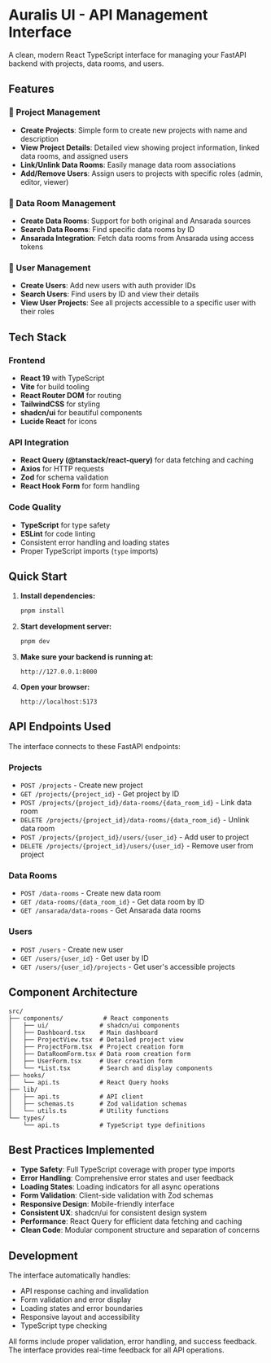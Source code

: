 # Auralis UI - API Management Interface

A clean, modern React TypeScript interface for managing your FastAPI backend with projects, data rooms, and users.

## Features

### 🚀 Project Management
- **Create Projects**: Simple form to create new projects with name and description
- **View Project Details**: Detailed view showing project information, linked data rooms, and assigned users
- **Link/Unlink Data Rooms**: Easily manage data room associations
- **Add/Remove Users**: Assign users to projects with specific roles (admin, editor, viewer)

### 📁 Data Room Management
- **Create Data Rooms**: Support for both original and Ansarada sources
- **Search Data Rooms**: Find specific data rooms by ID
- **Ansarada Integration**: Fetch data rooms from Ansarada using access tokens

### 👥 User Management
- **Create Users**: Add new users with auth provider IDs
- **Search Users**: Find users by ID and view their details
- **View User Projects**: See all projects accessible to a specific user with their roles

## Tech Stack

### Frontend
- **React 19** with TypeScript
- **Vite** for build tooling
- **React Router DOM** for routing
- **TailwindCSS** for styling
- **shadcn/ui** for beautiful components
- **Lucide React** for icons

### API Integration
- **React Query (@tanstack/react-query)** for data fetching and caching
- **Axios** for HTTP requests
- **Zod** for schema validation
- **React Hook Form** for form handling

### Code Quality
- **TypeScript** for type safety
- **ESLint** for code linting
- Consistent error handling and loading states
- Proper TypeScript imports (`type` imports)

## Quick Start

1. **Install dependencies:**
   ```bash
   pnpm install
   ```

2. **Start development server:**
   ```bash
   pnpm dev
   ```

3. **Make sure your backend is running at:**
   ```
   http://127.0.0.1:8000
   ```

4. **Open your browser:**
   ```
   http://localhost:5173
   ```

## API Endpoints Used

The interface connects to these FastAPI endpoints:

### Projects
- `POST /projects` - Create new project
- `GET /projects/{project_id}` - Get project by ID
- `POST /projects/{project_id}/data-rooms/{data_room_id}` - Link data room
- `DELETE /projects/{project_id}/data-rooms/{data_room_id}` - Unlink data room
- `POST /projects/{project_id}/users/{user_id}` - Add user to project
- `DELETE /projects/{project_id}/users/{user_id}` - Remove user from project

### Data Rooms
- `POST /data-rooms` - Create new data room
- `GET /data-rooms/{data_room_id}` - Get data room by ID
- `GET /ansarada/data-rooms` - Get Ansarada data rooms

### Users
- `POST /users` - Create new user
- `GET /users/{user_id}` - Get user by ID
- `GET /users/{user_id}/projects` - Get user's accessible projects

## Component Architecture

```
src/
├── components/           # React components
│   ├── ui/              # shadcn/ui components
│   ├── Dashboard.tsx    # Main dashboard
│   ├── ProjectView.tsx  # Detailed project view
│   ├── ProjectForm.tsx  # Project creation form
│   ├── DataRoomForm.tsx # Data room creation form
│   ├── UserForm.tsx     # User creation form
│   └── *List.tsx        # Search and display components
├── hooks/
│   └── api.ts           # React Query hooks
├── lib/
│   ├── api.ts           # API client
│   ├── schemas.ts       # Zod validation schemas
│   └── utils.ts         # Utility functions
└── types/
    └── api.ts           # TypeScript type definitions
```

## Best Practices Implemented

- **Type Safety**: Full TypeScript coverage with proper type imports
- **Error Handling**: Comprehensive error states and user feedback
- **Loading States**: Loading indicators for all async operations
- **Form Validation**: Client-side validation with Zod schemas
- **Responsive Design**: Mobile-friendly interface
- **Consistent UX**: shadcn/ui for consistent design system
- **Performance**: React Query for efficient data fetching and caching
- **Clean Code**: Modular component structure and separation of concerns

## Development

The interface automatically handles:
- API response caching and invalidation
- Form validation and error display
- Loading states and error boundaries
- Responsive layout and accessibility
- TypeScript type checking

All forms include proper validation, error handling, and success feedback. The interface provides real-time feedback for all API operations.